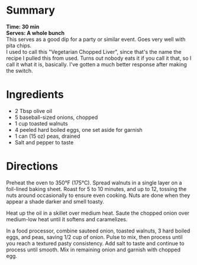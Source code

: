 # Summary
**Time: 30 min**  
**Serves: A whole bunch**  
This serves as a good dip for a party or similar event. Goes very well with pita chips.  
I used to call this "Vegetarian Chopped Liver", since that's the name the recipe I pulled this from used. Turns out nobody eats it if you call it that, so I call it what it is, basically. I've gotten a much better response after making the switch.

# Ingredients
- 2 Tbsp olive oil
- 5 baseball-sized onions, chopped
- 1 cup toasted walnuts
- 4 peeled hard boiled eggs, one set aside for garnish
- 1 can (15 oz) peas, drained
- Salt and pepper to taste

# Directions
Preheat the oven to 350°F (175°C). Spread walnuts in a single layer on a foil-lined baking sheet. Roast for 5 to 10 minutes, and up to 12, tossing the nuts around occasionally to ensure even cooking. Nuts are done when they appear a shade darker and smell toasty.  

Heat up the oil in a skillet over medium heat. Saute the chopped onion over medium-low heat until it softens and caramelizes.  

In a food processor, combine sauteed onion, toasted walnuts, 3 hard boiled eggs, and peas, saving 1/2 cup of onion. Pulse to mix, then process until you reach a textured pasty consistency. Add salt to taste and continue to process until smooth. Mix in remaining onion and garnish with chopped egg.
